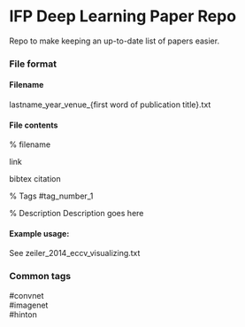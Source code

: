 IFP Deep Learning Paper Repo
============================
Repo to make keeping an up-to-date list of papers easier.

### File format
#### Filename
lastname_year_venue_{first word of publication title}.txt

#### File contents
% filename

link

bibtex citation

% Tags
\#tag_number_1

% Description
Description goes here

#### Example usage:
See zeiler_2014_eccv_visualizing.txt

### Common tags
\#convnet<br>
\#imagenet<br>
\#hinton
